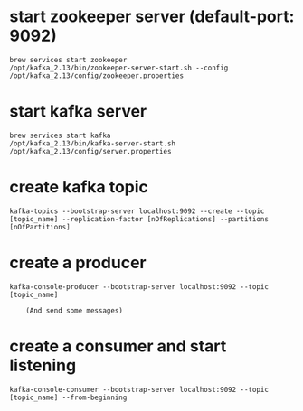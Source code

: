 # start zookeeper server (default-port: 9092)
    brew services start zookeeper
    /opt/kafka_2.13/bin/zookeeper-server-start.sh --config /opt/kafka_2.13/config/zookeeper.properties 

# start kafka server
    brew services start kafka
    /opt/kafka_2.13/bin/kafka-server-start.sh /opt/kafka_2.13/config/server.properties 

# create kafka topic
    kafka-topics --bootstrap-server localhost:9092 --create --topic  [topic_name] --replication-factor [nOfReplications] --partitions [nOfPartitions]

# create a producer 
    kafka-console-producer --bootstrap-server localhost:9092 --topic [topic_name] 

        (And send some messages)

# create a consumer and start listening
    kafka-console-consumer --bootstrap-server localhost:9092 --topic [topic_name] --from-beginning